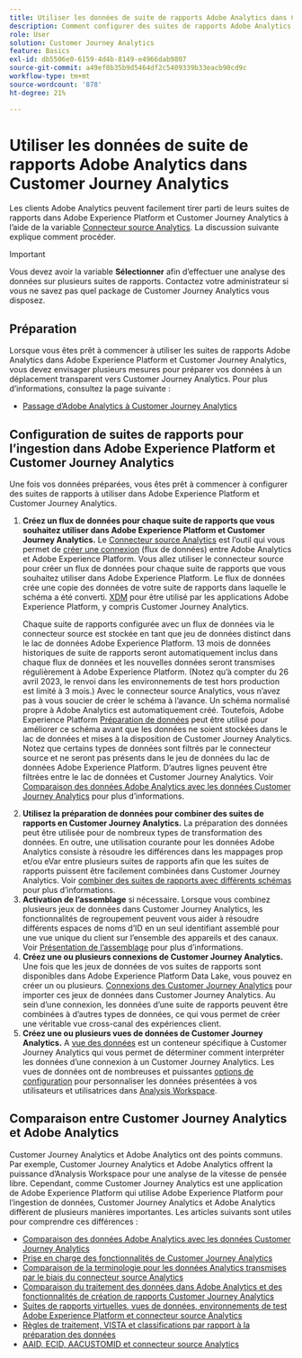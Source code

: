 ```yaml
---
title: Utiliser les données de suite de rapports Adobe Analytics dans Customer Journey Analytics
description: Comment configurer des suites de rapports Adobe Analytics pour une ingestion dans Adobe Experience Platform et Customer Journey Analytics
role: User
solution: Customer Journey Analytics
feature: Basics
exl-id: db5506e0-6159-4d4b-8149-e4966dab9807
source-git-commit: a49ef8b35b9d5464df2c5409339b33eacb90cd9c
workflow-type: tm+mt
source-wordcount: '878'
ht-degree: 21%

---
```


# Utiliser les données de suite de rapports Adobe Analytics dans Customer Journey Analytics

Les clients Adobe Analytics peuvent facilement tirer parti de leurs suites de rapports dans Adobe Experience Platform et Customer Journey Analytics à l’aide de la variable [Connecteur source Analytics](https://experienceleague.adobe.com/docs/experience-platform/sources/connectors/adobe-applications/analytics.html?lang=fr). La discussion suivante explique comment procéder.

>[!IMPORTANT]
>
>Vous devez avoir la variable **Sélectionner** afin d’effectuer une analyse des données sur plusieurs suites de rapports. Contactez votre administrateur si vous ne savez pas quel package de Customer Journey Analytics vous disposez. &#x200B;

## Préparation

Lorsque vous êtes prêt à commencer à utiliser les suites de rapports Adobe Analytics dans Adobe Experience Platform et Customer Journey Analytics, vous devez envisager plusieurs mesures pour préparer vos données à un déplacement transparent vers Customer Journey Analytics. Pour plus d’informations, consultez la page suivante :

* [Passage d’Adobe Analytics à Customer Journey Analytics](/help/getting-started/aa-to-cja.md)

## Configuration de suites de rapports pour l’ingestion dans Adobe Experience Platform et Customer Journey Analytics

Une fois vos données préparées, vous êtes prêt à commencer à configurer des suites de rapports à utiliser dans Adobe Experience Platform et Customer Journey Analytics.

1. **Créez un flux de données pour chaque suite de rapports que vous souhaitez utiliser dans Adobe Experience Platform et Customer Journey Analytics.** Le [Connecteur source Analytics](https://experienceleague.adobe.com/docs/experience-platform/sources/connectors/adobe-applications/analytics.html?lang=fr) est l’outil qui vous permet de [créer une connexion](/help/connections/create-connection.md) (flux de données) entre Adobe Analytics et Adobe Experience Platform. Vous allez utiliser le connecteur source pour créer un flux de données pour chaque suite de rapports que vous souhaitez utiliser dans Adobe Experience Platform. Le flux de données crée une copie des données de votre suite de rapports dans laquelle le schéma a été converti.  [XDM](https://experienceleague.adobe.com/docs/platform-learn/tutorials/schemas/schemas-and-experience-data-model.html?lang=fr) pour être utilisé par les applications Adobe Experience Platform, y compris Customer Journey Analytics.<p>Chaque suite de rapports configurée avec un flux de données via le connecteur source est stockée en tant que jeu de données distinct dans le lac de données Adobe Experience Platform. 13 mois de données historiques de suite de rapports seront automatiquement inclus dans chaque flux de données et les nouvelles données seront transmises régulièrement à Adobe Experience Platform. (Notez qu’à compter du 26 avril 2023, le renvoi dans les environnements de test hors production est limité à 3 mois.) Avec le connecteur source Analytics, vous n’avez pas à vous soucier de créer le schéma à l’avance. Un schéma normalisé propre à Adobe Analytics est automatiquement créé. Toutefois, Adobe Experience Platform [Préparation de données](https://experienceleague.adobe.com/docs/experience-platform/data-prep/home.html?lang=fr) peut être utilisé pour améliorer ce schéma avant que les données ne soient stockées dans le lac de données et mises à la disposition de Customer Journey Analytics. Notez que certains types de données sont filtrés par le connecteur source et ne seront pas présents dans le jeu de données du lac de données Adobe Experience Platform. D’autres lignes peuvent être filtrées entre le lac de données et Customer Journey Analytics. Voir [Comparaison des données Adobe Analytics avec les données Customer Journey Analytics](/help/troubleshooting/compare.md) pour plus d’informations.
1. **Utilisez la préparation de données pour combiner des suites de rapports en Customer Journey Analytics.** La préparation des données peut être utilisée pour de nombreux types de transformation des données. En outre, une utilisation courante pour les données Adobe Analytics consiste à résoudre les différences dans les mappages prop et/ou eVar entre plusieurs suites de rapports afin que les suites de rapports puissent être facilement combinées dans Customer Journey Analytics. Voir [combiner des suites de rapports avec différents schémas](/help/use-cases/aa-data/combine-report-suites.md) pour plus d’informations.
1. **Activation de l’assemblage** si nécessaire. Lorsque vous combinez plusieurs jeux de données dans Customer Journey Analytics, les fonctionnalités de regroupement peuvent vous aider à résoudre différents espaces de noms d’ID en un seul identifiant assemblé pour une vue unique du client sur l’ensemble des appareils et des canaux. Voir [Présentation de l’assemblage](../../stitching/overview.md) pour plus d’informations.
1. **Créez une ou plusieurs connexions de Customer Journey Analytics.** Une fois que les jeux de données de vos suites de rapports sont disponibles dans Adobe Experience Platform Data Lake, vous pouvez en créer un ou plusieurs. [Connexions des Customer Journey Analytics](/help/connections/overview.md) pour importer ces jeux de données dans Customer Journey Analytics. Au sein d’une connexion, les données d’une suite de rapports peuvent être combinées à d’autres types de données, ce qui vous permet de créer une véritable vue cross-canal des expériences client.
1. **Créez une ou plusieurs vues de données de Customer Journey Analytics.** A [vue des données](/help/data-views/data-views.md) est un conteneur spécifique à Customer Journey Analytics qui vous permet de déterminer comment interpréter les données d’une connexion à un Customer Journey Analytics. Les vues de données ont de nombreuses et puissantes [options de configuration](/help/data-views/create-dataview.md) pour personnaliser les données présentées à vos utilisateurs et utilisatrices dans [Analysis Workspace](/help/analysis-workspace/home.md).

## Comparaison entre Customer Journey Analytics et Adobe Analytics

Customer Journey Analytics et Adobe Analytics ont des points communs. Par exemple, Customer Journey Analytics et Adobe Analytics offrent la puissance d’Analysis Workspace pour une analyse de la vitesse de pensée libre. Cependant, comme Customer Journey Analytics est une application de Adobe Experience Platform qui utilise Adobe Experience Platform pour l’ingestion de données, Customer Journey Analytics et Adobe Analytics diffèrent de plusieurs manières importantes. Les articles suivants sont utiles pour comprendre ces différences :

* [Comparaison des données Adobe Analytics avec les données Customer Journey Analytics](/help/troubleshooting/compare.md)
* [Prise en charge des fonctionnalités de Customer Journey Analytics](/help/getting-started/aa-vs-cja/cja-aa.md)
* [Comparaison de la terminologie pour les données Analytics transmises par le biais du connecteur source Analytics](/help/getting-started/aa-vs-cja/terminology.md)
* [Comparaison du traitement des données dans Adobe Analytics et des fonctionnalités de création de rapports Customer Journey Analytics](/help/getting-started/aa-vs-cja/data-processing-comparisons.md)
* [Suites de rapports virtuelles, vues de données, environnements de test Adobe Experience Platform et connecteur source Analytics](/help/getting-started/aa-vs-cja/vrs-dataview-sandbox-adc.md)
* [Règles de traitement, VISTA et classifications par rapport à la préparation des données](/help/getting-started/aa-vs-cja/pr-vista-dataprep.md)
* [AAID, ECID, AACUSTOMID et connecteur source Analytics](/help/getting-started/aa-vs-cja/aaid-ecid-adc.md)
